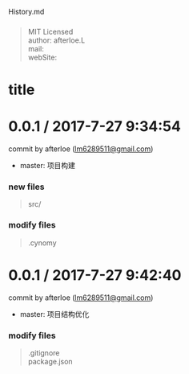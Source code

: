 History.md
###
> MIT Licensed  
> author: afterloe.L  
> mail:   
> webSite:   

title
===


0.0.1 / 2017-7-27 9:34:54
==================
commit by afterloe (lm6289511@gmail.com)

  * master: 项目构建


### new files
> src/  

### modify files
> .cynomy  


0.0.1 / 2017-7-27 9:42:40
==================
commit by afterloe (lm6289511@gmail.com)

  * master: 项目结构优化


### modify files
> .gitignore  
> package.json  

